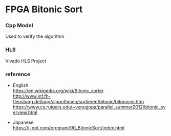 # FPGA Bitonic Sort

### Cpp Model
Used to verify the algorithm

### HLS
Vivado HLS Project


### reference
- English  
https://en.wikipedia.org/wiki/Bitonic_sorter  
http://www.inf.fh-flensburg.de/lang/algorithmen/sortieren/bitonic/bitonicen.htm  
https://www.cs.rutgers.edu/~venugopa/parallel_summer2012/bitonic_overview.html

- Japanese  
https://t-pot.com/program/90_BitonicSort/index.html


